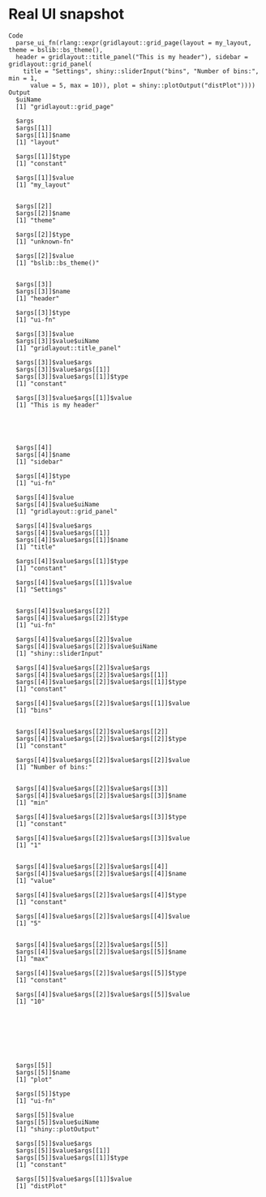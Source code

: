 # Real UI snapshot

    Code
      parse_ui_fn(rlang::expr(gridlayout::grid_page(layout = my_layout, theme = bslib::bs_theme(),
      header = gridlayout::title_panel("This is my header"), sidebar = gridlayout::grid_panel(
        title = "Settings", shiny::sliderInput("bins", "Number of bins:", min = 1,
          value = 5, max = 10)), plot = shiny::plotOutput("distPlot"))))
    Output
      $uiName
      [1] "gridlayout::grid_page"

      $args
      $args[[1]]
      $args[[1]]$name
      [1] "layout"

      $args[[1]]$type
      [1] "constant"

      $args[[1]]$value
      [1] "my_layout"


      $args[[2]]
      $args[[2]]$name
      [1] "theme"

      $args[[2]]$type
      [1] "unknown-fn"

      $args[[2]]$value
      [1] "bslib::bs_theme()"


      $args[[3]]
      $args[[3]]$name
      [1] "header"

      $args[[3]]$type
      [1] "ui-fn"

      $args[[3]]$value
      $args[[3]]$value$uiName
      [1] "gridlayout::title_panel"

      $args[[3]]$value$args
      $args[[3]]$value$args[[1]]
      $args[[3]]$value$args[[1]]$type
      [1] "constant"

      $args[[3]]$value$args[[1]]$value
      [1] "This is my header"





      $args[[4]]
      $args[[4]]$name
      [1] "sidebar"

      $args[[4]]$type
      [1] "ui-fn"

      $args[[4]]$value
      $args[[4]]$value$uiName
      [1] "gridlayout::grid_panel"

      $args[[4]]$value$args
      $args[[4]]$value$args[[1]]
      $args[[4]]$value$args[[1]]$name
      [1] "title"

      $args[[4]]$value$args[[1]]$type
      [1] "constant"

      $args[[4]]$value$args[[1]]$value
      [1] "Settings"


      $args[[4]]$value$args[[2]]
      $args[[4]]$value$args[[2]]$type
      [1] "ui-fn"

      $args[[4]]$value$args[[2]]$value
      $args[[4]]$value$args[[2]]$value$uiName
      [1] "shiny::sliderInput"

      $args[[4]]$value$args[[2]]$value$args
      $args[[4]]$value$args[[2]]$value$args[[1]]
      $args[[4]]$value$args[[2]]$value$args[[1]]$type
      [1] "constant"

      $args[[4]]$value$args[[2]]$value$args[[1]]$value
      [1] "bins"


      $args[[4]]$value$args[[2]]$value$args[[2]]
      $args[[4]]$value$args[[2]]$value$args[[2]]$type
      [1] "constant"

      $args[[4]]$value$args[[2]]$value$args[[2]]$value
      [1] "Number of bins:"


      $args[[4]]$value$args[[2]]$value$args[[3]]
      $args[[4]]$value$args[[2]]$value$args[[3]]$name
      [1] "min"

      $args[[4]]$value$args[[2]]$value$args[[3]]$type
      [1] "constant"

      $args[[4]]$value$args[[2]]$value$args[[3]]$value
      [1] "1"


      $args[[4]]$value$args[[2]]$value$args[[4]]
      $args[[4]]$value$args[[2]]$value$args[[4]]$name
      [1] "value"

      $args[[4]]$value$args[[2]]$value$args[[4]]$type
      [1] "constant"

      $args[[4]]$value$args[[2]]$value$args[[4]]$value
      [1] "5"


      $args[[4]]$value$args[[2]]$value$args[[5]]
      $args[[4]]$value$args[[2]]$value$args[[5]]$name
      [1] "max"

      $args[[4]]$value$args[[2]]$value$args[[5]]$type
      [1] "constant"

      $args[[4]]$value$args[[2]]$value$args[[5]]$value
      [1] "10"








      $args[[5]]
      $args[[5]]$name
      [1] "plot"

      $args[[5]]$type
      [1] "ui-fn"

      $args[[5]]$value
      $args[[5]]$value$uiName
      [1] "shiny::plotOutput"

      $args[[5]]$value$args
      $args[[5]]$value$args[[1]]
      $args[[5]]$value$args[[1]]$type
      [1] "constant"

      $args[[5]]$value$args[[1]]$value
      [1] "distPlot"






